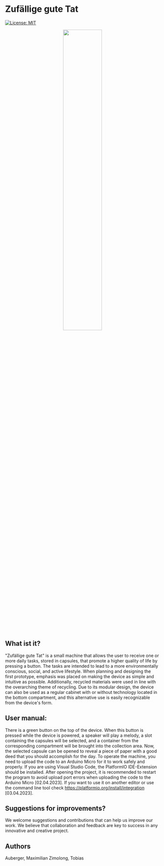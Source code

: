 # Zufällige gute Tat

[![License: MIT](https://img.shields.io/badge/License-MIT-yellow.svg)](https://opensource.org/licenses/MIT)


<p align="center">
  <img src="images/DSC07471.JPG" width="50%" height="50%"/>
</p>


## What ist it?

"Zufällige gute Tat" is a small machine that allows the user to receive one or more daily tasks, stored in capsules, that promote a higher quality of life by pressing a button. The tasks are intended to lead to a more environmentally conscious, social, and active lifestyle. When planning and designing the first prototype, emphasis was placed on making the device as simple and intuitive as possible. Additionally, recycled materials were used in line with the overarching theme of recycling. Due to its modular design, the device can also be used as a regular cabinet with or without technology located in the bottom compartment, and this alternative use is easily recognizable from the device's form.


## User manual:

There is a green button on the top of the device. When this button is pressed while the device is powered, a speaker will play a melody, a slot containing the capsules will be selected, and a container from the corresponding compartment will be brought into the collection area. Now, the selected capsule can be opened to reveal a piece of paper with a good deed that you should accomplish for the day.
To operate the machine, you need to upload the code to an Arduino Micro for it to work safely and properly. If you are using Visual Studio Code, the PlatformIO IDE-Extension should be installed. After opening the project, it is recommended to restart the program to avoid upload port errors when uploading the code to the Arduino Micro [02.04.2023]. If you want to use it on another editor or use the command line tool check https://platformio.org/install/integration [03.04.2023].


## Suggestions for improvements?

We welcome suggestions and contributions that can help us improve our work. We believe that collaboration and feedback are key to success in any innovative and creative project.


## Authors
Auberger, Maximilian
Zimolong, Tobias
